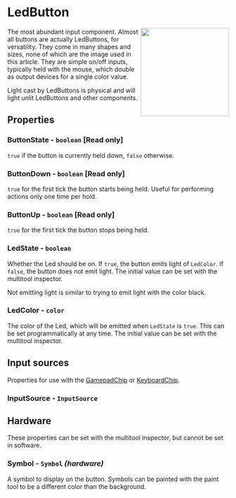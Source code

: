 # LedButton

<img src="https://docs.retrogadgets.game/api/modules/LedButton.png" width="200" align="right">

The most abundant input component. Almost all buttons are actually LedButtons, for versatility. They come in many shapes and sizes, none of which are the image used in this article. They are simple on/off inputs, typically held with the mouse, which double as output devices for a single color value.

Light cast by LedButtons is physical and will light unlit LedButtons and other components.

## Properties

### ButtonState - `boolean` **[Read only]**
`true` if the button is currently held down, `false` otherwise.

### ButtonDown - `boolean` **[Read only]**
`true` for the first tick the button starts being held. Useful for performing actions only one time per hold.

### ButtonUp - `boolean` **[Read only]**
`true` for the first tick the button stops being held. 

### LedState - `boolean`
Whether the Led should be on. If `true`, the button emits light of `LedColor`. If `false`, the button does not emit light. The initial value can be set with the multitool inspector.

Not emitting light is similar to trying to emit light with the color black.

### LedColor - `color`
The color of the Led, which will be emitted when `LedState` is `true`. This can be set programmatically at any time. The initial value can be set with the multitool inspector.


## Input sources
Properties for use with the [GamepadChip](../misc/GamepadChip.md) or [KeyboardChip](../misc/KeyboardChip.md).

### InputSource - `InputSource`


## Hardware
These properties can be set with the multitool inspector, but cannot be set in software.

### Symbol - `Symbol` *(hardware)*
A symbol to display on the button. Symbols can be painted with the paint tool to be a different color than the background.